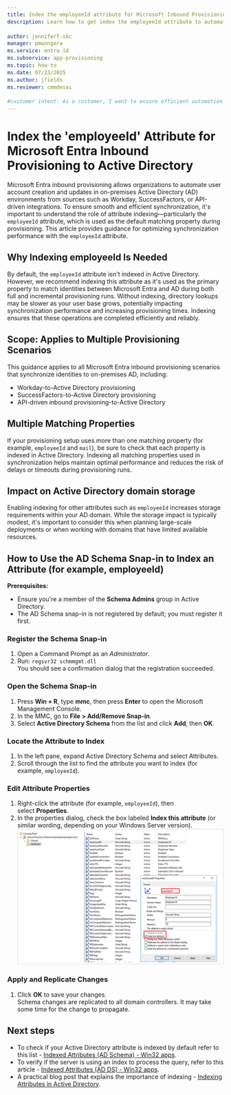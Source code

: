 ```yaml
---
title: Index the employeeId attribute for Microsoft Inbound Provisioning to Active Directory
description: Learn how to get index the employeeId attribute to automate user account creation and updates from Inbound Provisioning to Active Directory

author: jenniferf-skc
manager: pmwongera
ms.service: entra-id
ms.subservice: app-provisioning
ms.topic: how-to
ms.date: 07/23/2025
ms.author: jfields
ms.reviewer: cmmdesai

#customer intent: As a customer, I want to ensure efficient automation of user account creation and updates from Microsoft Inbound Provisioning to on-premises Active Directory.
---
```


# Index the 'employeeId' Attribute for Microsoft Entra Inbound Provisioning to Active Directory

Microsoft Entra inbound provisioning allows organizations to automate user account creation and updates in on-premises Active Directory (AD) environments from sources such as Workday, SuccessFactors, or API-driven integrations. To ensure smooth and efficient synchronization, it's important to understand the role of attribute indexing—particularly the `employeeId` attribute, which is used as the default matching property during provisioning. This article provides guidance for optimizing synchronization performance with the `employeeId` attribute.

## Why Indexing employeeId Is Needed

By default, the `employeeId` attribute isn't indexed in Active Directory. However, we recommend indexing this attribute as it's used as the primary property to match identities between Microsoft Entra and AD during both full and incremental provisioning runs. Without indexing, directory lookups may be slower as your user base grows, potentially impacting synchronization performance and increasing provisioning times. Indexing ensures that these operations are completed efficiently and reliably.

## Scope: Applies to Multiple Provisioning Scenarios

This guidance applies to all Microsoft Entra inbound provisioning scenarios that synchronize identities to on-premises AD, including:
- Workday-to-Active Directory provisioning
- SuccessFactors-to-Active Directory provisioning
- API-driven inbound provisioning-to-Active Directory

## Multiple Matching Properties

If your provisioning setup uses more than one matching property (for example, `employeeId` and `mail`), be sure to check that each property is indexed in Active Directory. Indexing all matching properties used in synchronization helps maintain optimal performance and reduces the risk of delays or timeouts during provisioning runs.

## Impact on Active Directory domain storage

Enabling indexing for other attributes such as `employeeId` increases storage requirements within your AD domain. While the storage impact is typically modest, it's important to consider this when planning large-scale deployments or when working with domains that have limited available resources.

## How to Use the AD Schema Snap-in to Index an Attribute (for example, employeeId) 

**Prerequisites:**
  - Ensure you're a member of the **Schema Admins** group in Active Directory.
  - The AD Schema snap-in is not registered by default; you must register it first.

### Register the Schema Snap-in
  1. Open a Command Prompt as an *Administrator*.<br>
  1. Run:
      `regsvr32 schmmgmt.dll`<br>
      You should see a confirmation dialog that the registration succeeded.

### Open the Schema Snap-in
  1. Press **Win + R**, type **mmc**, then press **Enter** to open the Microsoft Management Console.<br>
  1. In the MMC, go to **File > Add/Remove Snap-in**.<br>
  1. Select **Active Directory Schema** from the list and click **Add**, then **OK**.<br>

### Locate the Attribute to Index
  1. In the left pane, expand Active Directory Schema and select Attributes.<br>
  1. Scroll through the list to find the attribute you want to index (for example, `employeeId`).<br>

### Edit Attribute Properties
  1. Right-click the attribute (for example, `employeeId`), then select **Properties**.<br>
  1. In the properties dialog, check the box labeled **Index this attribute** (or similar wording, depending on your Windows Server version).<br>
    ![Screenshot of the employee ID attribute properties.](./media/index-employee-id-attribute-entra-id-to-active-directory/screenshot-employee-id-attributes-properties.png)

### Apply and Replicate Changes
  1. Click **OK** to save your changes.<br>
     Schema changes are replicated to all domain controllers. It may take some time for the change to propagate.

## Next steps
- To check if your Active Directory attribute is indexed by default refer to this list - [Indexed Attributes (AD Schema) - Win32 apps](~/windows/win32/adschema/attributes-indexed).
- To verify if the server is using an index to process the query, refer to this article - [Indexed Attributes (AD DS) - Win32 apps](~/windows/win32/ad/indexed-attributes).
- A practical blog post that explains the importance of indexing - [Indexing Attributes in Active Directory](https://techcommunity.microsoft.com/blog/microsoft-entra-blog/indexing-in-active-directory/243119).
